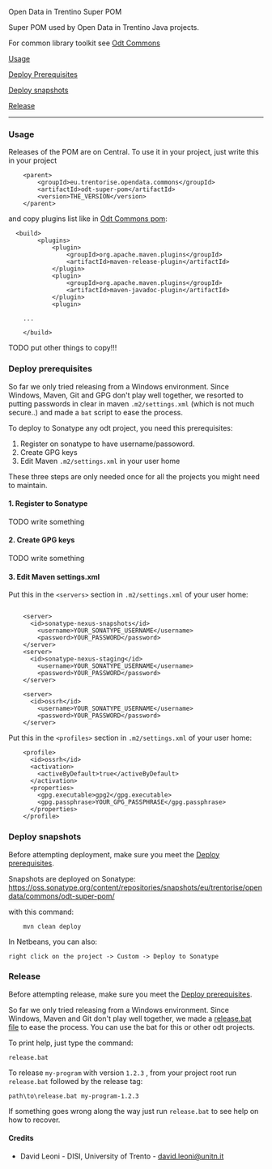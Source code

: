 
Open Data in Trentino Super POM

Super POM used by Open Data in Trentino Java projects.

For common library toolkit see [Odt Commons](https://github.com/opendatatrentino/odt-commons)


[Usage](#usage)

[Deploy Prerequisites](#deploy-prerequisites)

[Deploy snapshots](#deploy-snapshots)

[Release](#release)
___________________________

### Usage

Releases of the POM are on Central. To use it in your project, just write this in your project

```
    <parent>
        <groupId>eu.trentorise.opendata.commons</groupId>
        <artifactId>odt-super-pom</artifactId>
        <version>THE_VERSION</version>
    </parent>
```

and copy plugins list like in [Odt Commons pom](https://github.com/opendatatrentino/odt-commons/blob/master/pom.xml):

```
  <build>
        <plugins>
            <plugin>
                <groupId>org.apache.maven.plugins</groupId>
                <artifactId>maven-release-plugin</artifactId>
            </plugin>
            <plugin>
                <groupId>org.apache.maven.plugins</groupId>
                <artifactId>maven-javadoc-plugin</artifactId>
            </plugin>
            <plugin>

    ...

    </build>
```

TODO put other things to copy!!!

### Deploy prerequisites

So far we only tried releasing from a Windows environment. Since Windows, Maven, Git and GPG don't play well together, we resorted to putting passwords in clear in maven `.m2/settings.xml` (which is not much secure..) and made a `bat` script to ease the process.

To deploy to Sonatype any odt project, you need this prerequisites:

1. Register on sonatype to have username/passoword.
2. Create GPG keys
3. Edit Maven `.m2/settings.xml` in your user home

These three steps are only needed once for all the projects you might need to maintain.

#### 1. Register to Sonatype

TODO write something

#### 2. Create GPG keys

TODO write something

#### 3. Edit Maven settings.xml


Put this in the `<servers>` section in `.m2/settings.xml` of your user home:

```

    <server>
      <id>sonatype-nexus-snapshots</id>
        <username>YOUR_SONATYPE_USERNAME</username>
        <password>YOUR_PASSWORD</password>
    </server>
    <server>
      <id>sonatype-nexus-staging</id>
        <username>YOUR_SONATYPE_USERNAME</username>
        <password>YOUR_PASSWORD</password>
    </server>

	<server>
      <id>ossrh</id>
        <username>YOUR_SONATYPE_USERNAME</username>
        <password>YOUR_PASSWORD</password>
    </server>

```

Put this in the `<profiles>` section in `.m2/settings.xml` of your user home:

```
	<profile>
	  <id>ossrh</id>
	  <activation>
		<activeByDefault>true</activeByDefault>
	  </activation>
	  <properties>
		<gpg.executable>gpg2</gpg.executable>
		<gpg.passphrase>YOUR_GPG_PASSPHRASE</gpg.passphrase>
	  </properties>
	</profile>
```

### Deploy snapshots

Before attempting deployment, make sure you meet the [Deploy prerequisites](#deploy-prerequisites).

Snapshots are deployed on Sonatype:
<a href="https://oss.sonatype.org/content/repositories/snapshots/eu/trentorise/opendata/commons/" target="_blank">https://oss.sonatype.org/content/repositories/snapshots/eu/trentorise/opendata/commons/odt-super-pom/</a>

with this command:

```
    mvn clean deploy
```

In Netbeans, you can also:

```
right click on the project -> Custom -> Deploy to Sonatype
```


### Release

Before attempting release, make sure you meet the [Deploy prerequisites](#deploy-prerequisites).

So far we only tried releasing from a Windows environment. Since Windows, Maven and Git don't play well together, we made a [release.bat file](release.bat) to ease the process. You can use the bat for this or other odt projects.

To print help, just type the command:

```
release.bat
```

To release `my-program` with version `1.2.3` , from your project root run `release.bat` followed by the release tag:
```
path\to\release.bat my-program-1.2.3
```

If something goes wrong along the way just run `release.bat` to see help on how to recover.


#### Credits

* David Leoni - DISI, University of Trento - david.leoni@unitn.it
